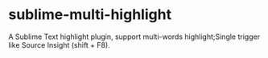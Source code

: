 sublime-multi-highlight
=======================

A Sublime Text highlight plugin, support multi-words highlight;Single trigger like Source Insight (shift + F8).



